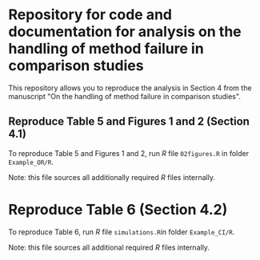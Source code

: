 # Repository for code and documentation for analysis on the handling of method failure in comparison studies

This repository allows you to reproduce the analysis in Section 4 from the manuscript "On the handling of method failure in comparison studies". 

## Reproduce Table 5 and Figures 1 and 2 (Section 4.1) 
To reproduce Table 5 and Figures 1 and 2, run *R* file `02figures.R` in folder `Example_OR/R`. 

Note: this file sources all additionally required *R* files internally. 

# Reproduce Table 6 (Section 4.2)
To reproduce Table 6, run *R* file `simulations.R`in folder `Example_CI/R`. 

Note: this file sources all additional required *R* files internally. 
